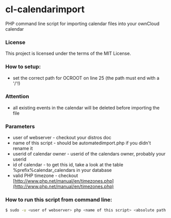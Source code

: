 cl-calendarimport
=================

PHP command line script for importing calendar files into your ownCloud calendar

### License
This project is licensed under the terms of the MIT License.

### How to setup:
- set the correct path for OCROOT on line 25 (the path must end with a '/'!)

### Attention
- all existing events in the calendar will be deleted before importing the file

### Parameters
- user of webserver - checkout your distros doc
- name of this script - should be automatedimport.php if you didn't rename it
- userid of calendar owner - userid of the calendars owner, probably your userid
- id of calendar - to get this id, take a look at the table %prefix%calendar_calendars in your database
- valid PHP timezone - checkout [http://www.php.net/manual/en/timezones.php](http://www.php.net/manual/en/timezones.php)

### How to run this script from command line:
```bash
$ sudo -u <user of webserver> php <name of this script> <absolute path to calendar file> <userid of calendar owner> <id of calendar> <valid PHP timezone>
````
#### Example on debian:
```bash
$ sudo -u www-data php automatedimport.php /home/georg/somerandomicsfile.ics georg 7 Europe/Berlin
```
